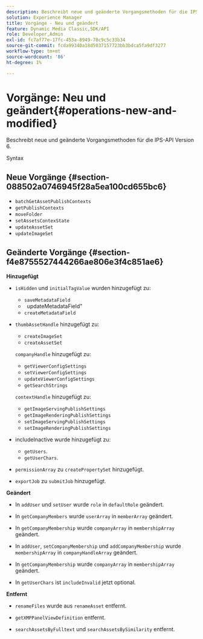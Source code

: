 ```yaml
---
description: Beschreibt neue und geänderte Vorgangsmethoden für die IPS-API Version 6.
solution: Experience Manager
title: Vorgänge - Neu und geändert
feature: Dynamic Media Classic,SDK/API
role: Developer,Admin
exl-id: fc7af77e-17fc-453a-8949-78c9c5c33b34
source-git-commit: fcda99340a18d5037157723bb3bdca5fa9df3277
workflow-type: tm+mt
source-wordcount: '86'
ht-degree: 1%

---
```


# Vorgänge: Neu und geändert{#operations-new-and-modified}

Beschreibt neue und geänderte Vorgangsmethoden für die IPS-API Version 6.

Syntax

## Neue Vorgänge {#section-088502a0746945f28a5ea100cd655bc6}

* `batchGetAssetPublishContexts`
* `getPublishContexts`
* `moveFolder`
* `setAssetsContexState`
* `updateAssetSet`
* `updateImageSet`

## Geänderte Vorgänge {#section-f4e8755527444266ae806e3f4c851ae6}

**Hinzugefügt**

* `isHidden` und `initialTagValue` wurden hinzugefügt zu:

   * `saveMetadataField`
   * ` `updateMetadataField&quot;
   * `createMetadataField`

* `thumbAssetHandle` hinzugefügt zu:

   * `createImageSet`
   * `createAssetSet`

   `companyHandle` hinzugefügt zu:

   * `getViewerConfigSettings`
   * `setViewerConfigSettings`
   * `updateViewerConfigSettings`
   * `getSearchStrings`

   `contextHandle` hinzugefügt zu:

   * `getImageServingPublishSettings`
   * `getImageRenderingPublishSettings`
   * `setImageServingPublishSettings`
   * `setImageRenderingPublishSettings`



* includeInactive wurde hinzugefügt zu:

   * `getUsers`.
   * `getUserChars`.

* `permissionArray` zu `createPropertySet` hinzugefügt.

* `exportJob` zu `submitJob` hinzugefügt.

**Geändert**

* In `addUser` und `setUser` wurde `role` in `defaultRole` geändert.

* In `getCompanyMembers` wurde `userArray` in `memberArray` geändert.

* In `getCompanyMembership` wurde `companyArray` in `membershipArray` geändert.

* In `addUser`, `setCompanyMembership` und `addCompanyMembership` wurde `membershipArray` in `companyHandleArray` geändert.

* In `getCompanyMembership` wurde `companyArray` in `membershipArray` geändert.

* In `getUserChars` ist `includeInvalid` jetzt optional.

**Entfernt**

* `renameFiles` wurde aus `renameAsset` entfernt.

* `getXMPPanelViewDefinition` entfernt.
* `searchAssetsByFulltext` und `searchAssetsBySimilarity` entfernt.
